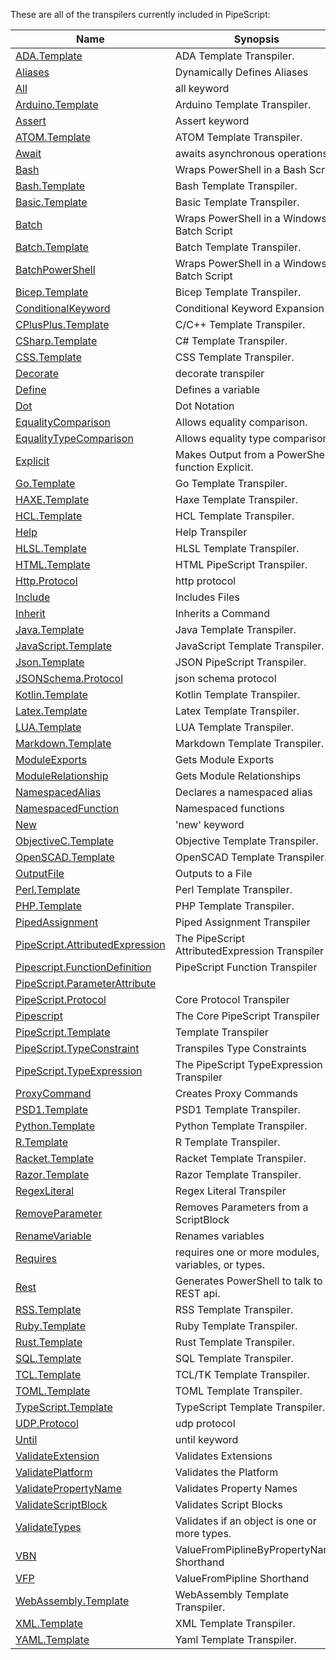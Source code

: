 These are all of the transpilers currently included in PipeScript:



|Name                                                                                       |Synopsis                                          |
|-------------------------------------------------------------------------------------------|--------------------------------------------------|
|[ADA.Template](Transpilers/Templates/ADA.Template.psx.ps1)                                 |ADA Template Transpiler.                          |
|[Aliases](Transpilers/Parameters/Aliases.psx.ps1)                                          |Dynamically Defines Aliases                       |
|[All](Transpilers/Keywords/All.psx.ps1)                                                    |all keyword                                       |
|[Arduino.Template](Transpilers/Templates/Arduino.Template.psx.ps1)                         |Arduino Template Transpiler.                      |
|[Assert](Transpilers/Keywords/Assert.psx.ps1)                                              |Assert keyword                                    |
|[ATOM.Template](Transpilers/Templates/ATOM.Template.psx.ps1)                               |ATOM Template Transpiler.                         |
|[Await](Transpilers/Keywords/Await.psx.ps1)                                                |awaits asynchronous operations                    |
|[Bash](Transpilers/Wrappers/Bash.psx.ps1)                                                  |Wraps PowerShell in a Bash Script                 |
|[Bash.Template](Transpilers/Templates/Bash.Template.psx.ps1)                               |Bash Template Transpiler.                         |
|[Basic.Template](Transpilers/Templates/Basic.Template.psx.ps1)                             |Basic Template Transpiler.                        |
|[Batch](Transpilers/Wrappers/Batch.psx.ps1)                                                |Wraps PowerShell in a Windows Batch Script        |
|[Batch.Template](Transpilers/Templates/Batch.Template.psx.ps1)                             |Batch Template Transpiler.                        |
|[BatchPowerShell](Transpilers/Wrappers/BatchPowerShell.psx.ps1)                            |Wraps PowerShell in a Windows Batch Script        |
|[Bicep.Template](Transpilers/Templates/Bicep.Template.psx.ps1)                             |Bicep Template Transpiler.                        |
|[ConditionalKeyword](Transpilers/Syntax/ConditionalKeyword.psx.ps1)                        |Conditional Keyword Expansion                     |
|[CPlusPlus.Template](Transpilers/Templates/CPlusPlus.Template.psx.ps1)                     |C/C++ Template Transpiler.                        |
|[CSharp.Template](Transpilers/Templates/CSharp.Template.psx.ps1)                           |C# Template Transpiler.                           |
|[CSS.Template](Transpilers/Templates/CSS.Template.psx.ps1)                                 |CSS Template Transpiler.                          |
|[Decorate](Transpilers/Decorate.psx.ps1)                                                   |decorate transpiler                               |
|[Define](Transpilers/Define.psx.ps1)                                                       |Defines a variable                                |
|[Dot](Transpilers/Syntax/Dot.psx.ps1)                                                      |Dot Notation                                      |
|[EqualityComparison](Transpilers/Syntax/EqualityComparison.psx.ps1)                        |Allows equality comparison.                       |
|[EqualityTypeComparison](Transpilers/Syntax/EqualityTypeComparison.psx.ps1)                |Allows equality type comparison.                  |
|[Explicit](Transpilers/Explicit.psx.ps1)                                                   |Makes Output from a PowerShell function Explicit. |
|[Go.Template](Transpilers/Templates/Go.Template.psx.ps1)                                   |Go Template Transpiler.                           |
|[HAXE.Template](Transpilers/Templates/HAXE.Template.psx.ps1)                               |Haxe Template Transpiler.                         |
|[HCL.Template](Transpilers/Templates/HCL.Template.psx.ps1)                                 |HCL Template Transpiler.                          |
|[Help](Transpilers/Help.psx.ps1)                                                           |Help Transpiler                                   |
|[HLSL.Template](Transpilers/Templates/HLSL.Template.psx.ps1)                               |HLSL Template Transpiler.                         |
|[HTML.Template](Transpilers/Templates/HTML.Template.psx.ps1)                               |HTML PipeScript Transpiler.                       |
|[Http.Protocol](Transpilers/Protocols/Http.Protocol.psx.ps1)                               |http protocol                                     |
|[Include](Transpilers/Include.psx.ps1)                                                     |Includes Files                                    |
|[Inherit](Transpilers/Inherit.psx.ps1)                                                     |Inherits a Command                                |
|[Java.Template](Transpilers/Templates/Java.Template.psx.ps1)                               |Java Template Transpiler.                         |
|[JavaScript.Template](Transpilers/Templates/JavaScript.Template.psx.ps1)                   |JavaScript Template Transpiler.                   |
|[Json.Template](Transpilers/Templates/Json.Template.psx.ps1)                               |JSON PipeScript Transpiler.                       |
|[JSONSchema.Protocol](Transpilers/Protocols/JSONSchema.Protocol.psx.ps1)                   |json schema protocol                              |
|[Kotlin.Template](Transpilers/Templates/Kotlin.Template.psx.ps1)                           |Kotlin Template Transpiler.                       |
|[Latex.Template](Transpilers/Templates/Latex.Template.psx.ps1)                             |Latex Template Transpiler.                        |
|[LUA.Template](Transpilers/Templates/LUA.Template.psx.ps1)                                 |LUA Template Transpiler.                          |
|[Markdown.Template](Transpilers/Templates/Markdown.Template.psx.ps1)                       |Markdown Template Transpiler.                     |
|[ModuleExports](Transpilers/Modules/ModuleExports.psx.ps1)                                 |Gets Module Exports                               |
|[ModuleRelationship](Transpilers/Modules/ModuleRelationship.psx.ps1)                       |Gets Module Relationships                         |
|[NamespacedAlias](Transpilers/Syntax/NamespacedAlias.psx.ps1)                              |Declares a namespaced alias                       |
|[NamespacedFunction](Transpilers/Syntax/NamespacedFunction.psx.ps1)                        |Namespaced functions                              |
|[New](Transpilers/Keywords/New.psx.ps1)                                                    |'new' keyword                                     |
|[ObjectiveC.Template](Transpilers/Templates/ObjectiveC.Template.psx.ps1)                   |Objective Template Transpiler.                    |
|[OpenSCAD.Template](Transpilers/Templates/OpenSCAD.Template.psx.ps1)                       |OpenSCAD Template Transpiler.                     |
|[OutputFile](Transpilers/OutputFile.psx.ps1)                                               |Outputs to a File                                 |
|[Perl.Template](Transpilers/Templates/Perl.Template.psx.ps1)                               |Perl Template Transpiler.                         |
|[PHP.Template](Transpilers/Templates/PHP.Template.psx.ps1)                                 |PHP Template Transpiler.                          |
|[PipedAssignment](Transpilers/Syntax/PipedAssignment.psx.ps1)                              |Piped Assignment Transpiler                       |
|[PipeScript.AttributedExpression](Transpilers/Core/PipeScript.AttributedExpression.psx.ps1)|The PipeScript AttributedExpression Transpiler    |
|[Pipescript.FunctionDefinition](Transpilers/Core/Pipescript.FunctionDefinition.psx.ps1)    |PipeScript Function Transpiler                    |
|[PipeScript.ParameterAttribute](Transpilers/Core/PipeScript.ParameterAttribute.psx.ps1)    |
|[PipeScript.Protocol](Transpilers/Core/PipeScript.Protocol.psx.ps1)                        |Core Protocol Transpiler                          |
|[Pipescript](Transpilers/Core/Pipescript.psx.ps1)                                          |The Core PipeScript Transpiler                    |
|[PipeScript.Template](Transpilers/Core/PipeScript.Template.psx.ps1)                        |Template Transpiler                               |
|[PipeScript.TypeConstraint](Transpilers/Core/PipeScript.TypeConstraint.psx.ps1)            |Transpiles Type Constraints                       |
|[PipeScript.TypeExpression](Transpilers/Core/PipeScript.TypeExpression.psx.ps1)            |The PipeScript TypeExpression Transpiler          |
|[ProxyCommand](Transpilers/ProxyCommand.psx.ps1)                                           |Creates Proxy Commands                            |
|[PSD1.Template](Transpilers/Templates/PSD1.Template.psx.ps1)                               |PSD1 Template Transpiler.                         |
|[Python.Template](Transpilers/Templates/Python.Template.psx.ps1)                           |Python Template Transpiler.                       |
|[R.Template](Transpilers/Templates/R.Template.psx.ps1)                                     |R Template Transpiler.                            |
|[Racket.Template](Transpilers/Templates/Racket.Template.psx.ps1)                           |Racket Template Transpiler.                       |
|[Razor.Template](Transpilers/Templates/Razor.Template.psx.ps1)                             |Razor Template Transpiler.                        |
|[RegexLiteral](Transpilers/Syntax/RegexLiteral.psx.ps1)                                    |Regex Literal Transpiler                          |
|[RemoveParameter](Transpilers/Parameters/RemoveParameter.psx.ps1)                          |Removes Parameters from a ScriptBlock             |
|[RenameVariable](Transpilers/RenameVariable.psx.ps1)                                       |Renames variables                                 |
|[Requires](Transpilers/Keywords/Requires.psx.ps1)                                          |requires one or more modules, variables, or types.|
|[Rest](Transpilers/Rest.psx.ps1)                                                           |Generates PowerShell to talk to a REST api.       |
|[RSS.Template](Transpilers/Templates/RSS.Template.psx.ps1)                                 |RSS Template Transpiler.                          |
|[Ruby.Template](Transpilers/Templates/Ruby.Template.psx.ps1)                               |Ruby Template Transpiler.                         |
|[Rust.Template](Transpilers/Templates/Rust.Template.psx.ps1)                               |Rust Template Transpiler.                         |
|[SQL.Template](Transpilers/Templates/SQL.Template.psx.ps1)                                 |SQL Template Transpiler.                          |
|[TCL.Template](Transpilers/Templates/TCL.Template.psx.ps1)                                 |TCL/TK Template Transpiler.                       |
|[TOML.Template](Transpilers/Templates/TOML.Template.psx.ps1)                               |TOML Template Transpiler.                         |
|[TypeScript.Template](Transpilers/Templates/TypeScript.Template.psx.ps1)                   |TypeScript Template Transpiler.                   |
|[UDP.Protocol](Transpilers/Protocols/UDP.Protocol.psx.ps1)                                 |udp protocol                                      |
|[Until](Transpilers/Keywords/Until.psx.ps1)                                                |until keyword                                     |
|[ValidateExtension](Transpilers/Parameters/ValidateExtension.psx.ps1)                      |Validates Extensions                              |
|[ValidatePlatform](Transpilers/Parameters/ValidatePlatform.psx.ps1)                        |Validates the Platform                            |
|[ValidatePropertyName](Transpilers/Parameters/ValidatePropertyName.psx.ps1)                |Validates Property Names                          |
|[ValidateScriptBlock](Transpilers/Parameters/ValidateScriptBlock.psx.ps1)                  |Validates Script Blocks                           |
|[ValidateTypes](Transpilers/Parameters/ValidateTypes.psx.ps1)                              |Validates if an object is one or more types.      |
|[VBN](Transpilers/Parameters/VBN.psx.ps1)                                                  |ValueFromPiplineByPropertyName Shorthand          |
|[VFP](Transpilers/Parameters/VFP.psx.ps1)                                                  |ValueFromPipline Shorthand                        |
|[WebAssembly.Template](Transpilers/Templates/WebAssembly.Template.psx.ps1)                 |WebAssembly Template Transpiler.                  |
|[XML.Template](Transpilers/Templates/XML.Template.psx.ps1)                                 |XML Template Transpiler.                          |
|[YAML.Template](Transpilers/Templates/YAML.Template.psx.ps1)                               |Yaml Template Transpiler.                         |
